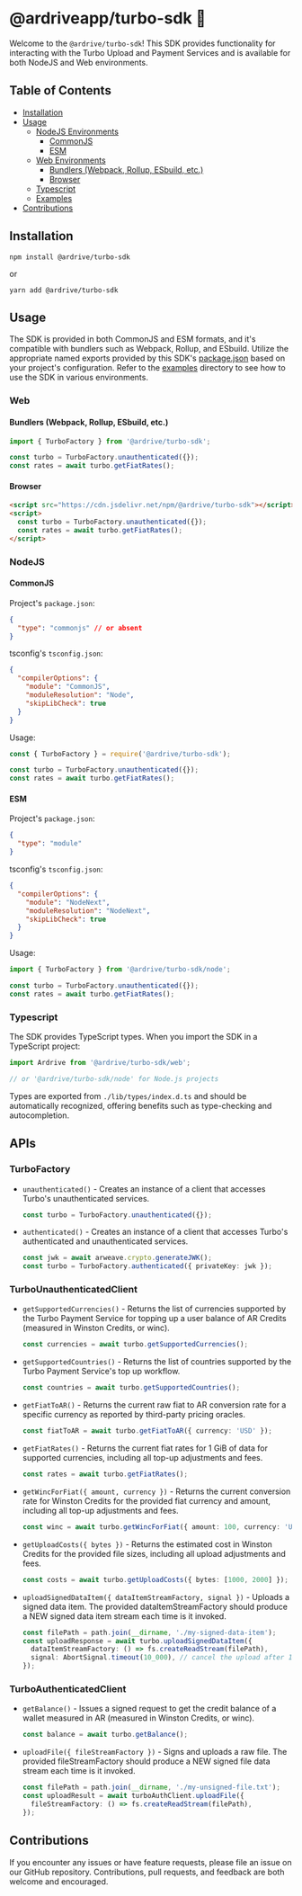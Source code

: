 # @ardriveapp/turbo-sdk 🚀

Welcome to the `@ardrive/turbo-sdk`! This SDK provides functionality for interacting with the Turbo Upload and Payment Services and is available for both NodeJS and Web environments.

## Table of Contents

- [Installation](#installation)
- [Usage](#usage)
  - [NodeJS Environments](#nodejs)
    - [CommonJS](#commonjs)
    - [ESM](#esm)
  - [Web Environments](#web)
    - [Bundlers (Webpack, Rollup, ESbuild, etc.)](#bundlers-webpack-rollup-esbuild-etc)
    - [Browser](#browser)
  - [Typescript](#typescript)
  - [Examples](./examples)
- [Contributions](#contributions)

## Installation

```shell
npm install @ardrive/turbo-sdk
```

or

```shell
yarn add @ardrive/turbo-sdk
```

## Usage

The SDK is provided in both CommonJS and ESM formats, and it's compatible with bundlers such as Webpack, Rollup, and ESbuild. Utilize the appropriate named exports provided by this SDK's [package.json] based on your project's configuration. Refer to the [examples] directory to see how to use the SDK in various environments.

### Web

#### Bundlers (Webpack, Rollup, ESbuild, etc.)

```javascript
import { TurboFactory } from '@ardrive/turbo-sdk';

const turbo = TurboFactory.unauthenticated({});
const rates = await turbo.getFiatRates();
```

#### Browser

```html
<script src="https://cdn.jsdelivr.net/npm/@ardrive/turbo-sdk"></script>
<script>
  const turbo = TurboFactory.unauthenticated({});
  const rates = await turbo.getFiatRates();
</script>
```

### NodeJS

#### CommonJS

Project's `package.json`:

```json
{
  "type": "commonjs" // or absent
}
```

tsconfig's `tsconfig.json`:

```json
{
  "compilerOptions": {
    "module": "CommonJS",
    "moduleResolution": "Node",
    "skipLibCheck": true
  }
}
```

Usage:

```javascript
const { TurboFactory } = require('@ardrive/turbo-sdk');

const turbo = TurboFactory.unauthenticated({});
const rates = await turbo.getFiatRates();
```

#### ESM

Project's `package.json`:

```json
{
  "type": "module"
}
```

tsconfig's `tsconfig.json`:

```json
{
  "compilerOptions": {
    "module": "NodeNext",
    "moduleResolution": "NodeNext",
    "skipLibCheck": true
  }
}
```

Usage:

```javascript
import { TurboFactory } from '@ardrive/turbo-sdk/node';

const turbo = TurboFactory.unauthenticated({});
const rates = await turbo.getFiatRates();
```

### Typescript

The SDK provides TypeScript types. When you import the SDK in a TypeScript project:

```typescript
import Ardrive from '@ardrive/turbo-sdk/web';

// or '@ardrive/turbo-sdk/node' for Node.js projects
```

Types are exported from `./lib/types/index.d.ts` and should be automatically recognized, offering benefits such as type-checking and autocompletion.

## APIs

### TurboFactory

- `unauthenticated()` - Creates an instance of a client that accesses Turbo's unauthenticated services.

  ```typescript
  const turbo = TurboFactory.unauthenticated({});
  ```

- `authenticated()` - Creates an instance of a client that accesses Turbo's authenticated and unauthenticated services.

  ```typescript
  const jwk = await arweave.crypto.generateJWK();
  const turbo = TurboFactory.authenticated({ privateKey: jwk });
  ```

### TurboUnauthenticatedClient

- `getSupportedCurrencies()` - Returns the list of currencies supported by the Turbo Payment Service for topping up a user balance of AR Credits (measured in Winston Credits, or winc).

  ```typescript
  const currencies = await turbo.getSupportedCurrencies();
  ```

- `getSupportedCountries()` - Returns the list of countries supported by the Turbo Payment Service's top up workflow.

  ```typescript
  const countries = await turbo.getSupportedCountries();
  ```

- `getFiatToAR()` - Returns the current raw fiat to AR conversion rate for a specific currency as reported by third-party pricing oracles.

  ```typescript
  const fiatToAR = await turbo.getFiatToAR({ currency: 'USD' });
  ```

- `getFiatRates()` - Returns the current fiat rates for 1 GiB of data for supported currencies, including all top-up adjustments and fees.

  ```typescript
  const rates = await turbo.getFiatRates();
  ```

- `getWincForFiat({ amount, currency })` - Returns the current conversion rate for Winston Credits for the provided fiat currency and amount, including all top-up adjustments and fees.

  ```typescript
  const winc = await turbo.getWincForFiat({ amount: 100, currency: 'USD' });
  ```

- `getUploadCosts({ bytes })` - Returns the estimated cost in Winston Credits for the provided file sizes, including all upload adjustments and fees.

  ```typescript
  const costs = await turbo.getUploadCosts({ bytes: [1000, 2000] });
  ```

- `uploadSignedDataItem({ dataItemStreamFactory, signal })` - Uploads a signed data item. The provided dataItemStreamFactory should produce a NEW signed data item stream each time is it invoked.

  ```typescript
  const filePath = path.join(__dirname, './my-signed-data-item');
  const uploadResponse = await turbo.uploadSignedDataItem({
    dataItemStreamFactory: () => fs.createReadStream(filePath),
    signal: AbortSignal.timeout(10_000), // cancel the upload after 10 seconds
  });
  ```

### TurboAuthenticatedClient

- `getBalance()` - Issues a signed request to get the credit balance of a wallet measured in AR (measured in Winston Credits, or winc).

  ```typescript
  const balance = await turbo.getBalance();
  ```

- `uploadFile({ fileStreamFactory })` - Signs and uploads a raw file. The provided fileStreamFactory should produce a NEW signed file data stream each time is it invoked.

  ```typescript
  const filePath = path.join(__dirname, './my-unsigned-file.txt');
  const uploadResult = await turboAuthClient.uploadFile({
    fileStreamFactory: () => fs.createReadStream(filePath),
  });
  ```

## Contributions

If you encounter any issues or have feature requests, please file an issue on our GitHub repository. Contributions, pull requests, and feedback are both welcome and encouraged.

[package.json]: ./package.json
[examples]: ./examples
[TurboUnauthenticatedClient]: #turboUnauthenticatedClient
[TurboAuthenticatedClient]: #turboAuthenticatedClient
